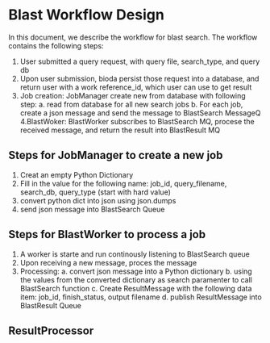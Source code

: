 # Blast Workflow Design
In this document, we describe the workflow for blast search. The workflow contains the following steps:
1. User submitted a query request, with query file, search_type, and query db
2. Upon user submission, bioda persist those request into a database, and return user with a work reference_id, which user can use to get result
3. Job creation: JobManager create new from database with following step:
  a. read from database for all new search jobs
  b. For each job, create a json message and send the message to BlastSearch MessageQ
4.BlastWoker: BlastWorker subscribes to BlastSearch MQ, procese the received message, and return the result into BlastResult MQ

## Steps for JobManager to create a new job
1. Creat an empty Python Dictionary 
2. Fill in the value for the following name: job_id, query_filename, search_db, query_type (start with hard value)
3. convert python dict into json using json.dumps
4. send json message into BlastSearch Queue

## Steps for BlastWorker to process a job
1. A worker is starte and run continously listening to BlastSearch queue
2. Upon receiving a new message, proces the message
3. Processing:
  a. convert json message into a Python dictionary
  b. using the values from the converted dictionary as search paramenter to call BlastSearch function
  c. Create ResultMessage with the following data item: job_id, finish_status, output filename
  d. publish ResultMessage into BlastResult Queue
  
## ResultProcessor 
  



